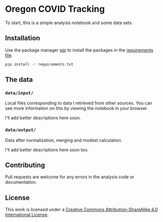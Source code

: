 # Oregon COVID Tracking

To start, this is a simple analysis notebook and some data sets.

## Installation

Use the package manager [pip](https://pip.pypa.io/en/stable/) to install the packages in the [requirements file](requirements.txt).

```bash
pip install -r requirements.txt
```

## The data

### `data/input/`

Local files corresponding to data I retrieved from other sources. You can see more information on this by viewing the notebook in your browser.

I'll add better descriptions here soon.

### `data/output/`

Data after normalization, merging and modest calculation.

I'll add better descriptions here soon too.

## Contributing
Pull requests are welcome for any errors in the analysis code or documentation.

## License
This work is licensed under a <a rel="license" href="http://creativecommons.org/licenses/by-sa/4.0/">Creative Commons Attribution-ShareAlike 4.0 International License</a>.
